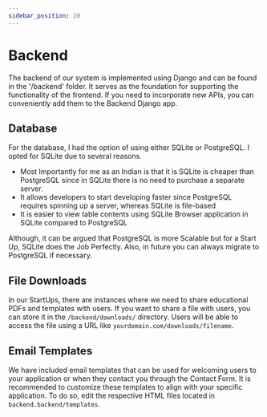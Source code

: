 ```yaml
---
sidebar_position: 20
---
```


# Backend

The backend of our system is implemented using Django and can be found in the '/backend' folder. It serves as the foundation for supporting the functionality of the frontend. If you need to incorporate new APIs, you can conveniently add them to the Backend Django app.

## Database 

For the database, I had the option of using either SQLite or PostgreSQL. I opted for SQLite due to several reasons.

-   Most Importantly for me as an Indian is that it is SQLite is cheaper than PostgreSQL since in SQLite there is no need to purchase a separate server.
-   It allows developers to start developing faster since PostgreSQL requires spinning up a server, whereas SQLite is file-based
-   It is easier to view table contents using SQLite Browser application in SQLite compared to PostgreSQL

Although, it can be argued that PostgreSQL is more Scalable but for a Start Up, SQLite does the Job Perfectly. Also, in future you can always migrate to PostgreSQL if necessary.


## File Downloads

In our StartUps, there are instances where we need to share educational PDFs and templates with users. If you want to share a file with users, you can store it in the `/backend/downloads/` directory. Users will be able to access the file using a URL like `yourdomain.com/downloads/filename`.

<!-- Example ?: For example, when you bootstrap the application, we store the logo in the downloads folder by default. -->

## Email Templates

We have included email templates that can be used for welcoming users to your application or when they contact you through the Contact Form. It is recommended to customize these templates to align with your specific application. To do so, edit the respective HTML files located in `backend.backend/templates`.
